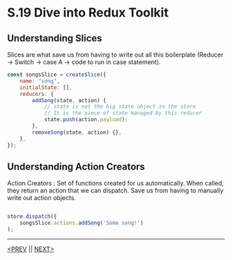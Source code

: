 # S.19 Dive into Redux Toolkit

## Understanding Slices

Slices are what save us from having to write out all this boilerplate (Reducer → Switch → case A → code to run in case statement).

```jsx
const songsSlice = createSlice({
	name: "song",
	initialState: [],
	reducers: {
		addSong(state, action) {
			// state is not the big state object in the store
			// It is the piece of state managed by this reducer
			state.push(action.payload);
		},
		removeSong(state, action) {},
	},
});
```

## Understanding Action Creators

Action Creators : Set of functions created for us automatically. When called, they return an action that we can dispatch. Save us from having to manually write out action objects.

```jsx

store.dispatch({
	songsSlice.actions.addSong('Some song!')
);
```

---

[<PREV](./230306.md) || [NEXT>](./230308.md)
